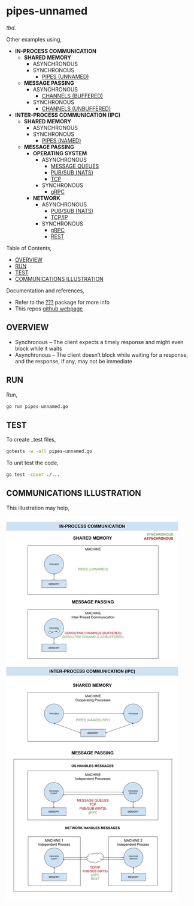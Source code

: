 # pipes-unnamed

_tbd._

Other examples using,

* **IN-PROCESS COMMUNICATION**
  * **SHARED MEMORY**
    * ASYNCHRONOUS
    * SYNCHRONOUS
      * [PIPES (UNNAMED)](https://github.com/JeffDeCola/my-go-examples/tree/master/in-process-communication/shared-memory/synchronous/pipes-unnamed)
  * **MESSAGE PASSING**
    * ASYNCHRONOUS
      * [CHANNELS (BUFFERED)](https://github.com/JeffDeCola/my-go-examples/tree/master/in-process-communication/message-passing/asynchronous/channels-buffered)
    * SYNCHRONOUS
      * [CHANNELS (UNBUFFERED)](https://github.com/JeffDeCola/my-go-examples/tree/master/in-process-communication/message-passing/synchronous/channels-unbuffered)
* **INTER-PROCESS COMMUNICATION (IPC)**
  * **SHARED MEMORY**
    * ASYNCHRONOUS
    * SYNCHRONOUS
      * [PIPES (NAMED)](https://github.com/JeffDeCola/my-go-examples/tree/master/inter-process-communication-ipc/shared-memory/synchronous/pipes-named)
  * **MESSAGE PASSING**
    * **OPERATING SYSTEM**
      * ASYNCHRONOUS
        * [MESSAGE QUEUES](https://github.com/JeffDeCola/my-go-examples/tree/master/inter-process-communication-ipc/message-passing/operating-system/asynchronous/message-queues)
        * [PUB/SUB (NATS)](https://github.com/JeffDeCola/my-go-examples/tree/master/inter-process-communication-ipc/message-passing/operating-system/asynchronous/pub-sub-nats)
        * [TCP](https://github.com/JeffDeCola/my-go-examples/tree/master/inter-process-communication-ipc/message-passing/operating-system/asynchronous/tcp)
      * SYNCHRONOUS
        * [gRPC](https://github.com/JeffDeCola/my-go-examples/tree/master/inter-process-communication-ipc/message-passing/operating-system/synchronous/grpc)
    * **NETWORK**
      * ASYNCHRONOUS
        * [PUB/SUB (NATS)](https://github.com/JeffDeCola/my-go-examples/tree/master/inter-process-communication-ipc/message-passing/network/asynchronous/pub-sub-nats)
        * [TCP/IP](https://github.com/JeffDeCola/my-go-examples/tree/master/inter-process-communication-ipc/message-passing/network/asynchronous/tcp-ip)
      * SYNCHRONOUS
        * [gRPC](https://github.com/JeffDeCola/my-go-examples/tree/master/inter-process-communication-ipc/message-passing/network/synchronous/grpc)
        * [REST](https://github.com/JeffDeCola/my-go-examples/tree/master/inter-process-communication-ipc/message-passing/network/synchronous/rest)

Table of Contents,

* [OVERVIEW](https://github.com/JeffDeCola/my-go-examples/tree/master/in-process-communication/shared-memory/synchronous/pipes-unnamed#overview)
* [RUN](https://github.com/JeffDeCola/my-go-examples/tree/master/in-process-communication/shared-memory/synchronous/pipes-unnamed#run)
* [TEST](https://github.com/JeffDeCola/my-go-examples/tree/master/in-process-communication/shared-memory/synchronous/pipes-unnamed#test)
* [COMMUNICATIONS ILLUSTRATION](https://github.com/JeffDeCola/my-go-examples/tree/master/in-process-communication/shared-memory/synchronous/pipes-unnamed#communications-illustration)

Documentation and references,

* Refer to the
  [???](https://pkg.go.dev/????)
  package for more info
* This repos [github webpage](https://jeffdecola.github.io/my-go-examples/)

## OVERVIEW

* Synchronous – The client expects a timely response and might
  even block while it waits
* Asynchronous – The client doesn’t block while waiting for a response,
  and the response, if any, may not be immediate

## RUN

Run,

```bash
go run pipes-unnamed.go
```

## TEST

To create _test files,

```bash
gotests -w -all pipes-unnamed.go
```

To unit test the code,

```bash
go test -cover ./... 
```

## COMMUNICATIONS ILLUSTRATION

This illustration may help,

![IMAGE - communications-overview.jpg - IMAGE](../../../../docs/pics/in-process-communication/communications-overview.jpg)
